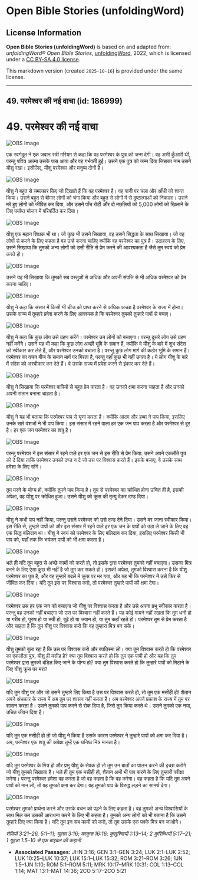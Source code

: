 # Open Bible Stories (unfoldingWord)

## License Information

**Open Bible Stories (unfoldingWord)** is based on and adapted from: _unfoldingWord® Open Bible Stories_, [unfoldingWord](https://unfoldingword.org/utw), 2022, which is licensed under a [CC BY-SA 4.0 license](https://creativecommons.org/licenses/by-sa/4.0/legalcode.en).

This markdown version (created `2025-10-16`) is provided under the same license.



--------------------------------

## 49. परमेश्वर की नई वाचा (id: 186999)

49\. परमेश्वर की नई वाचा
========================

![OBS Image](https://cdn.aquifer.bible/aquifer-content/resources/UWOBS/jpg/360px/obs-en-49-01.jpg)

एक स्वर्गदूत ने एक जवान स्त्री मरियम से कहा कि वह परमेश्वर के पुत्र को जन्म देगी। वह अभी कुँआरी थी, परन्तु पवित्र आत्मा उसके पास आया और वह गर्भवती हुई। उसने एक पुत्र को जन्म दिया जिसका नाम उसने यीशु रखा। इसीलिए, यीशु परमेश्वर और मनुष्य दोनों है।

![OBS Image](https://cdn.aquifer.bible/aquifer-content/resources/UWOBS/jpg/360px/obs-en-49-02.jpg)

यीशु ने बहुत से चमत्कार किए जो दिखाते हैं कि वह परमेश्वर है। वह पानी पर चला और आँधी को शान्त किया। उसने बहुत से बीमार लोगों को चंगा किया और बहुत से लोगों में से दुष्टात्माओं को निकाला। उसने मरे हुए लोगों को जीवित कर दिया, और उसने पाँच रोटी और दो मछलियों को 5,000 लोगों को खिलाने के लिए पर्याप्त भोजन में परिवर्तित कर दिया।

![OBS Image](https://cdn.aquifer.bible/aquifer-content/resources/UWOBS/jpg/360px/obs-en-49-03.jpg)

यीशु एक महान शिक्षक भी था। जो कुछ भी उसने सिखाया, वह उसने सिद्धता के साथ सिखाया। जो वह लोगों से करने के लिए कहता है वह उन्हें करना चाहिए क्योंकि वह परमेश्वर का पुत्र है। उदाहरण के लिए, उसने सिखाया कि तुमको अन्य लोगों को उसी रीति से प्रेम करने की आवश्यकता है जैसे तुम स्वयं को प्रेम करते हो।

![OBS Image](https://cdn.aquifer.bible/aquifer-content/resources/UWOBS/jpg/360px/obs-en-49-04.jpg)

उसने यह भी सिखाया कि तुमको सब वस्तुओं से अधिक और अपनी संपत्ति से भी अधिक परमेश्वर को प्रेम करना चाहिए।

![OBS Image](https://cdn.aquifer.bible/aquifer-content/resources/UWOBS/jpg/360px/obs-en-49-05.jpg)

यीशु ने कहा कि संसार में किसी भी चीज को प्राप्त करने से अधिक अच्छा है परमेश्वर के राज्य में होना। उसके राज्य में तुम्हारे प्रवेश करने के लिए आवश्यक है कि परमेश्वर तुमको तुम्हारे पापों से बचाए।

![OBS Image](https://cdn.aquifer.bible/aquifer-content/resources/UWOBS/jpg/360px/obs-en-49-06.jpg)

यीशु ने कहा कि कुछ लोग उसे ग्रहण करेंगे। परमेश्वर उन लोगों को बचाएगा। परन्तु दूसरे लोग उसे ग्रहण नहीं करेंगे। उसने यह भी कहा कि कुछ लोग अच्छी भूमि के समान हैं, क्योंकि वे यीशु के बारे में शुभ संदेश को स्वीकार कर लेते हैं, और परमेश्वर उनको बचाता है। परन्तु कुछ लोग मार्ग की कठोर भूमि के समान हैं। परमेश्वर का वचन बीज के समान मार्ग पर गिरता है, परन्तु वहाँ कुछ भी नहीं उगता है। ये लोग यीशु के बारे में संदेश को अस्वीकार कर देते हैं। वे उसके राज्य में प्रवेश करने से इंकार कर देते हैं।

![OBS Image](https://cdn.aquifer.bible/aquifer-content/resources/UWOBS/jpg/360px/obs-en-49-07.jpg)

यीशु ने सिखाया कि परमेश्वर पापियों से बहुत प्रेम करता है। वह उनको क्षमा करना चाहता है और उनको अपनी संतान बनाना चाहता है।

![OBS Image](https://cdn.aquifer.bible/aquifer-content/resources/UWOBS/jpg/360px/obs-en-49-08.jpg)

यीशु ने यह भी बताया कि परमेश्वर पाप से घृणा करता है। क्योंकि आदम और हव्वा ने पाप किया, इसलिए उनके सारे वंशजों ने भी पाप किया। इस संसार में रहने वाला हर एक जन पाप करता है और परमेश्वर से दूर है। हर एक जन परमेश्वर का शत्रु है।

![OBS Image](https://cdn.aquifer.bible/aquifer-content/resources/UWOBS/jpg/360px/obs-en-49-09.jpg)

परन्तु परमेश्वर ने इस संसार में रहने वाले हर एक जन से इस रीति से प्रेम किया: उसने अपने एकलौते पुत्र को दे दिया ताकि परमेश्वर उनको दण्ड न दे जो उस पर विश्वास करते हैं। इसके बजाए, वे उसके साथ हमेशा के लिए रहेंगे।

![OBS Image](https://cdn.aquifer.bible/aquifer-content/resources/UWOBS/jpg/360px/obs-en-49-10.jpg)

तुम मरने के योग्य हो, क्योंकि तुमने पाप किया है। तुम से परमेश्वर का क्रोधित होना उचित ही है, इसकी अपेक्षा, वह यीशु पर क्रोधित हुआ। उसने यीशु को क्रूस की मृत्यु देकर दण्ड दिया।

![OBS Image](https://cdn.aquifer.bible/aquifer-content/resources/UWOBS/jpg/360px/obs-en-49-11.jpg)

यीशु ने कभी पाप नहीं किया, परन्तु उसने परमेश्वर को उसे दण्ड देने दिया। उसने मर जाना स्वीकार किया। इस रीति से, तुम्हारे पापों को और इस संसार में रहने वाले हर एक जन के पापों को उठा ले जाने के लिए वह एक सिद्ध बलिदान था। यीशु ने स्वयं को परमेश्वर के लिए बलिदान कर दिया, इसलिए परमेश्वर किसी भी पाप को, यहाँ तक कि भयंकर पापों को भी क्षमा करता है।

![OBS Image](https://cdn.aquifer.bible/aquifer-content/resources/UWOBS/jpg/360px/obs-en-49-12.jpg)

भले ही यदि तुम बहुत से अच्छे कामों को करते हो, तो इसके द्वारा परमेश्वर तुमको नहीं बचाएगा। उसका मित्र बनने के लिए ऐसा कुछ भी नहीं है जो तुम कर सकते हो। इसकी अपेक्षा, तुमको विश्वास करना है कि यीशु परमेश्वर का पुत्र है, और वह तुम्हारे बदले में क्रूस पर मर गया, और यह भी कि परमेश्वर ने उसे फिर से जीवित कर दिया। यदि तुम इस पर विश्वास करो, तो परमेश्वर तुम्हारे पापों की क्षमा देगा।

![OBS Image](https://cdn.aquifer.bible/aquifer-content/resources/UWOBS/jpg/360px/obs-en-49-13.jpg)

परमेश्वर उस हर एक जन को बचाएगा जो यीशु पर विश्वास करता है और उसे अपना प्रभु स्वीकार करता है। परन्तु वह उनको नहीं बचाएगा जो उस पर विश्वास नहीं करते हैं। यह कोई मायने नहीं रखता कि तुम धनी हो या गरीब हो, पुरुष हो या स्त्री हो, बूढ़े हो या जवान हो, या तुम कहाँ रहते हो। परमेश्वर तुम से प्रेम करता है और चाहता है कि तुम यीशु पर विश्वास करो कि वह तुम्हारा मित्र बन सके।

![OBS Image](https://cdn.aquifer.bible/aquifer-content/resources/UWOBS/jpg/360px/obs-en-49-14.jpg)

यीशु तुमको बुला रहा है कि उस पर विश्वास करो और बपतिस्मा लो। क्या तुम विश्वास करते हो कि परमेश्वर का एकलौता पुत्र, यीशु ही मसीह है? क्या तुम विश्वास करते हो कि तुम एक पापी हो और यह कि तुम परमेश्वर द्वारा तुमको दंडित किए जाने के योग्य हो? क्या तुम विश्वास करते हो कि तुम्हारे पापों को मिटाने के लिए यीशु क्रूस पर मरा?

![OBS Image](https://cdn.aquifer.bible/aquifer-content/resources/UWOBS/jpg/360px/obs-en-49-15.jpg)

यदि तुम यीशु पर और जो उसने तुम्हारे लिए किया है उस पर विश्वास करते हो, तो तुम एक मसीही हो! शैतान अपने अंधकार के राज्य में अब तुम पर शासन नहीं करता है। अब परमेश्वर अपने प्रकाश के राज्य में तुम पर शासन करता है। उसने तुमको पाप करने से रोक दिया है, जिसे तुम किया करते थे। उसने तुमको एक नया, उचित जीवन दिया है।

![OBS Image](https://cdn.aquifer.bible/aquifer-content/resources/UWOBS/jpg/360px/obs-en-49-16.jpg)

यदि तुम एक मसीही हो तो जो यीशु ने किया है उसके कारण परमेश्वर ने तुम्हारे पापों को क्षमा कर दिया है। अब, परमेश्वर एक शत्रु की अपेक्षा तुम्हें एक घनिष्ठ मित्र मानता है।

![OBS Image](https://cdn.aquifer.bible/aquifer-content/resources/UWOBS/jpg/360px/obs-en-49-17.jpg)

यदि तुम परमेश्वर के मित्र हो और प्रभु यीशु के सेवक हो तो तुम उन बातों का पालन करने की इच्छा करोगे जो यीशु तुमको सिखाता है। भले ही तुम एक मसीही हो, शैतान अभी भी पाप करने के लिए तुम्हारी परीक्षा करेगा। परन्तु परमेश्वर हमेशा वह करता है जो वह कहता है कि वह करेगा। वह कहता है कि यदि तुम अपने पापों को मान लो, तो वह तुमको क्षमा कर देगा। वह तुमको पाप के विरुद्ध लड़ने का सामर्थ देगा।

![OBS Image](https://cdn.aquifer.bible/aquifer-content/resources/UWOBS/jpg/360px/obs-en-49-18.jpg)

परमेश्वर तुमको प्रार्थना करने और उसके वचन को पढ़ने के लिए कहता है। वह तुमको अन्य विश्वासियों के साथ मिल कर उसकी आराधना करने के लिए भी कहता है। तुमको अन्य लोगों को भी बताना है कि उसने तुम्हारे लिए क्या किया है। यदि तुम इन सब कामों को करो, तो तुम उसके एक पक्के मित्र बन जाओगे।

*रोमियों 3:21–26, 5:1–11; यूहन्ना 3:16; मरकुस 16:16; कुलुस्सियों 1:13–14; 2 कुरिन्थियों 5:17–21; 1 यूहन्ना 1:5–10 से एक बाइबल की कहानी*

* **Associated Passages:** JHN 3:16; GEN 3:1–GEN 3:24; LUK 2:1–LUK 2:52; LUK 10:25–LUK 10:37; LUK 15:1–LUK 15:32; ROM 3:21–ROM 3:26; 1JN 1:5–1JN 1:10; ROM 5:1–ROM 5:11; MRK 10:17–MRK 10:31; COL 1:13–COL 1:14; MAT 13:1–MAT 14:36; 2CO 5:17–2CO 5:21

